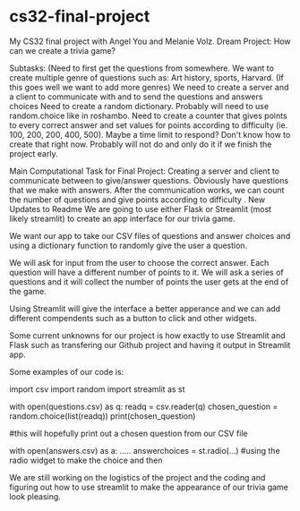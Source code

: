 # cs32-final-project
My CS32 final project with Angel You and Melanie Volz. 
Dream Project: How can we create a trivia game?

Subtasks:
(Need to first get the questions from somewhere. We want to create multiple genre of questions such as: Art history, sports, Harvard. (If this goes well we want to add more genres)
We need to create a server and a client to communicate with and to send the questions and answers choices
Need to create a random dictionary. Probably will need to use random.choice like in roshambo. 
Need to create a counter that gives points to every correct answer and set values for points according to difficulty (ie. 100, 200, 200, 400, 500).
Maybe a time limit to respond? Don't know how to create that right now.
Probably will not do and only do it if we finish the project early.

Main Computational Task for Final Project: 
Creating a server and client to communicate between to give/answer questions.
Obviously have questions that we make with answers.
After the communication works, we can count the number of questions and give points according to difficulty
.
New Updates to Readme
We are going to use either Flask or Streamlit (most likely streamlit) to create an app interface for our trivia game.

We want our app to take our CSV files of questions and answer choices and using a dictionary function to randomly give the user a question.

We will ask for input from the user to choose the correct answer. Each question will have a different number of points to it. We will ask a series of questions and it will collect the number of points the user gets at the end of the game.

Using Streamlit will give the interface a better apperance and we can add different compendents such as a button to click and other widgets.

Some current unknowns for our project is how exactly to use Streamlit and Flask such as transfering our Github project and having it output in Streamlit app.

Some examples of our code is:

import csv
import random
import streamlit as st

with open(questions.csv) as q:
  readq = csv.reader(q)
  chosen_question = random.choice(list(readq))
  print(chosen_question)
  
  #this will hopefully print out a chosen question from our CSV file

with open(answers.csv) as a:
.....
  answerchoices = st.radio(...) #using the radio widget to make the choice and then
 
 We are still working on the logistics of the project and the coding and figuring out how to use streamlit to make the appearance of our trivia game look pleasing.


